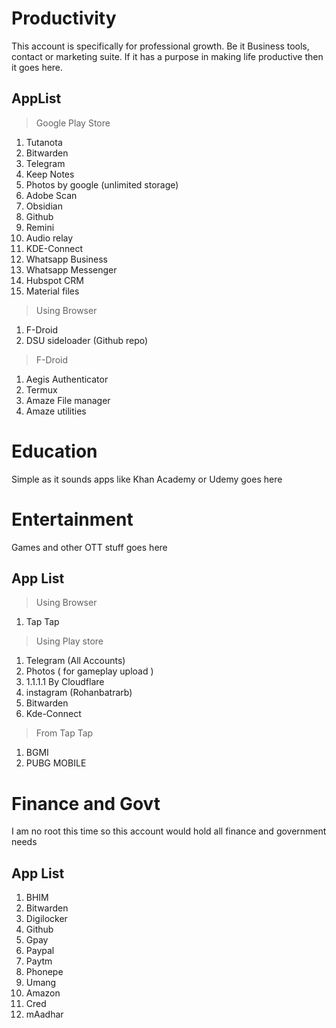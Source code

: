 # Productivity

This account is specifically for professional growth. Be it Business tools, contact or marketing suite. If it has a purpose in making life productive then it goes here. 

## AppList

> Google Play Store

1. Tutanota
2. Bitwarden 
3. Telegram
4. Keep Notes
5. Photos by google (unlimited storage)
6. Adobe Scan
7. Obsidian
8. Github 
9. Remini
10. Audio relay
11. KDE-Connect
12. Whatsapp Business
13. Whatsapp Messenger
14. Hubspot CRM
15. Material files


> Using Browser

1. F-Droid 
2. DSU sideloader (Github repo) 

> F-Droid

1. Aegis Authenticator
2. Termux
3. Amaze File manager
4. Amaze utilities


# Education

Simple as it sounds apps like Khan Academy or Udemy goes here


# Entertainment

Games and other OTT stuff goes here

## App List

> Using Browser
1. Tap Tap


> Using Play store
1. Telegram (All Accounts)
2. Photos ( for gameplay upload )
3. 1.1.1.1 By Cloudflare
4. instagram (Rohanbatrarb)
5. Bitwarden
6. Kde-Connect


> From Tap Tap
1. BGMI 
2. PUBG MOBILE

# Finance and Govt

I am no root this time so this account would hold all finance and government needs

## App List

1. BHIM
2. Bitwarden
3. Digilocker
4. Github
5. Gpay
6. Paypal
7. Paytm
8. Phonepe
9. Umang
10. Amazon
11. Cred
12. mAadhar


